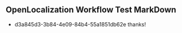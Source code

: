 ## OpenLocalization Workflow Test MarkDown
* d3a845d3-3b84-4e09-84b4-55a1851db62e thanks!

<!--HONumber=Jul16_HO3-->


